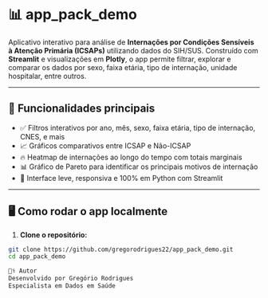 # 📊 app_pack_demo

Aplicativo interativo para análise de **Internações por Condições Sensíveis à Atenção Primária (ICSAPs)** utilizando dados do SIH/SUS. Construído com **Streamlit** e visualizações em **Plotly**, o app permite filtrar, explorar e comparar os dados por sexo, faixa etária, tipo de internação, unidade hospitalar, entre outros.

---

## 🚀 Funcionalidades principais

- ✅ Filtros interativos por ano, mês, sexo, faixa etária, tipo de internação, CNES, e mais
- 📈 Gráficos comparativos entre ICSAP e Não-ICSAP
- 🔥 Heatmap de internações ao longo do tempo com totais marginais
- 📊 Gráfico de Pareto para identificar os principais motivos de internação
- 🧠 Interface leve, responsiva e 100% em Python com Streamlit

---

## 🖥️ Como rodar o app localmente

1. **Clone o repositório:**

```bash
git clone https://github.com/gregorodrigues22/app_pack_demo.git
cd app_pack_demo

👨‍⚕️ Autor
Desenvolvido por Gregório Rodrigues
Especialista em Dados em Saúde